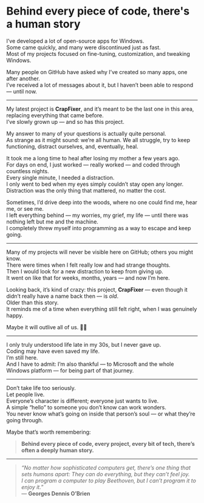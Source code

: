 # Behind every piece of code, there's a human story

I’ve developed a lot of open-source apps for Windows.  
Some came quickly, and many were discontinued just as fast.  
Most of my projects focused on fine-tuning, customization, and tweaking Windows.

Many people on GitHub have asked why I’ve created so many apps, one after another.  
I’ve received a lot of messages about it, but I haven’t been able to respond — until now.

---

My latest project is **CrapFixer**, and it’s meant to be the last one in this area, replacing everything that came before.  
I’ve slowly grown up — and so has this project.

My answer to many of your questions is actually quite personal.  
As strange as it might sound: we’re all human. We all struggle, try to keep functioning, distract ourselves, and, eventually, heal.

It took me a long time to heal after losing my mother a few years ago.  
For days on end, I just worked — really worked — and coded through countless nights.  
Every single minute, I needed a distraction.  
I only went to bed when my eyes simply couldn’t stay open any longer.  
Distraction was the only thing that mattered, no matter the cost.

Sometimes, I’d drive deep into the woods, where no one could find me, hear me, or see me.  
I left everything behind — my worries, my grief, my life — until there was nothing left but me and the machine.  
I completely threw myself into programming as a way to escape and keep going.

---

Many of my projects will never be visible here on GitHub; others you might know.  
There were times when I felt really low and had strange thoughts.  
Then I would look for a new distraction to keep from giving up.  
It went on like that for weeks, months, years — and now I’m here.

Looking back, it’s kind of crazy: this project, **CrapFixer** — even though it didn’t really have a name back then — is *old*.  
Older than this story.  
It reminds me of a time when everything still felt right, when I was genuinely happy.

Maybe it will outlive all of us. 🙂🚗

---

I only truly understood life late in my 30s, but I never gave up.  
Coding may have even saved my life.  
I’m still here.  
And I have to admit: I’m also thankful — to Microsoft and the whole Windows platform — for being part of that journey.

---

Don’t take life too seriously.  
Let people live.  
Everyone’s character is different; everyone just wants to live.  
A simple “hello” to someone you don’t know can work wonders.  
You never know what’s going on inside that person’s soul — or what they’re going through.

Maybe that’s worth remembering:  
> **Behind every piece of code, every project, every bit of tech, there’s often a deeply human story.**

---

> *“No matter how sophisticated computers get, there’s one thing that sets humans apart: They can do everything, but they can’t feel joy.  
> I can program a computer to play Beethoven, but I can’t program it to enjoy it.”*  
> — **Georges Dennis O’Brien**
